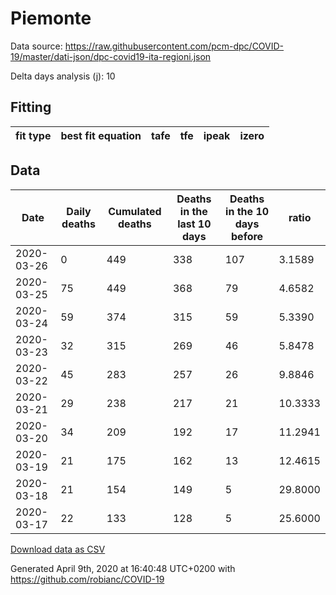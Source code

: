 # Piemonte

Data source: https://raw.githubusercontent.com/pcm-dpc/COVID-19/master/dati-json/dpc-covid19-ita-regioni.json

Delta days analysis (j): 10

## Fitting 
|fit type|best fit equation|tafe|tfe|ipeak|izero|
|-------|-----|--------|------|---|---|

## Data
|Date|Daily deaths|Cumulated deaths|Deaths in the last 10 days|Deaths in the 10 days before|ratio|
|----|----------|-----------|-------|--------------------|-----|
|2020-03-26|0|449|338|107|3.1589|
|2020-03-25|75|449|368|79|4.6582|
|2020-03-24|59|374|315|59|5.3390|
|2020-03-23|32|315|269|46|5.8478|
|2020-03-22|45|283|257|26|9.8846|
|2020-03-21|29|238|217|21|10.3333|
|2020-03-20|34|209|192|17|11.2941|
|2020-03-19|21|175|162|13|12.4615|
|2020-03-18|21|154|149|5|29.8000|
|2020-03-17|22|133|128|5|25.6000|

[Download data as CSV](COVID-19_piemonte_j10_2020-03-26.csv)

Generated April 9th, 2020 at 16:40:48 UTC+0200 with https://github.com/robianc/COVID-19
